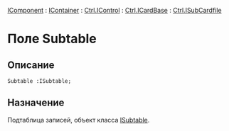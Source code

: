 ﻿---
Link: Com.Ctrl.ISubCardfile.@Subtable
---

[IComponent](topic:Com.Custom.ComClasses.IComponent.Default) :
[IContainer](topic:Com.Custom.ComClasses.IContainer.Default) :
[Ctrl.IControl](topic:Com.Custom.ComClasses.Ctrl.IControl.Default) :
[Ctrl.ICardBase](topic:Com.Custom.ComClasses.Ctrl.ICardBase.Default) :
[Ctrl.ISubCardfile](Default)

# Поле Subtable

## Описание

    Subtable :ISubtable;

## Назначение

Подтаблица записей, объект класса [ISubtable](topic:Com.Custom.ComClasses.ISubtable.Default).



